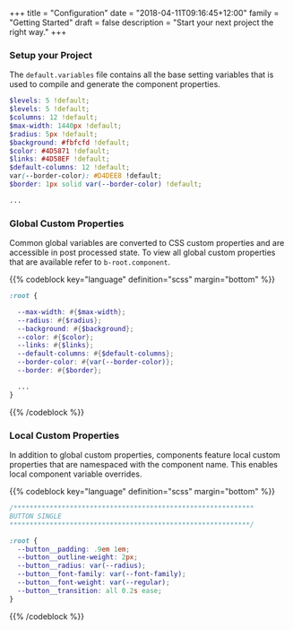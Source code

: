 +++
title = "Configuration"
date = "2018-04-11T09:16:45+12:00"
family = "Getting Started"
draft = false
description = "Start your next project the right way."
+++


### Setup your Project

The `default.variables` file contains all the base setting variables that is used to compile and generate the component properties.

```scss
$levels: 5 !default;
$levels: 5 !default;
$columns: 12 !default;
$max-width: 1440px !default;
$radius: 5px !default;
$background: #fbfcfd !default;
$color: #4D5871 !default;
$links: #4D58EF !default;
$default-columns: 12 !default;
var(--border-color): #D4DEE8 !default;
$border: 1px solid var(--border-color) !default;

...
```


### Global Custom Properties

Common global variables are converted to CSS custom properties and are accessible in post processed state. To view all global custom properties that are available refer to `b-root.component`.

{{% codeblock key="language" definition="scss" margin="bottom" %}}
```scss
:root {

  --max-width: #{$max-width};
  --radius: #{$radius};
  --background: #{$background};
  --color: #{$color};
  --links: #{$links};
  --default-columns: #{$default-columns};
  --border-color: #{var(--border-color)};
  --border: #{$border};

  ...
}
```
{{% /codeblock %}}


### Local Custom Properties

In addition to global custom properties, components feature local custom properties that are namespaced with the component name. This enables local component variable overrides.


{{% codeblock key="language" definition="scss" margin="bottom" %}}
```scss
/************************************************************
BUTTON SINGLE
************************************************************/

:root {
  --button__padding: .9em 1em;
  --button__outline-weight: 2px;
  --button__radius: var(--radius);
  --button__font-family: var(--font-family);
  --button__font-weight: var(--regular);
  --button__transition: all 0.2s ease;
}
```
{{% /codeblock %}}
